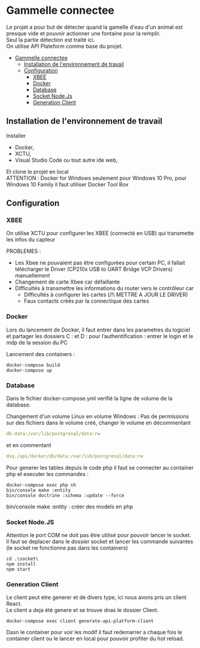 # Gammelle connectee

Le projet a pour but de détecter quand la gamelle d'eau  d'un animal est presque vide et pouvoir actionner une fontaine pour la  remplir.  
Seul la partie détection est traité ici.  
On utilise API Plateform comme base du projet.  

- [Gammelle connectee](#gammelle-connectee)
  - [Installation de l'environnement de travail](#installation-de-l'environnement-de-travail)
  - [Configuration](#configuration)
    - [XBEE](#xbee)
    - [Docker](#docker)
    - [Database](#database)
    - [Socket Node.Js](#socket-nodejs)
    - [Generation Client](#generation-client)

## Installation de l'environnement de travail

Installer  

- Docker,  
- XCTU,  
- Visual Studio Code ou tout autre ide web,  

Et clone le projet en local  
ATTENTION : Docker for Windows seulement pour Windows 10 Pro, pour Windows 10 Family il faut utiliser Docker Tool Box  

## Configuration

### XBEE

On utilise XCTU pour configurer les XBEE (connecté en USB) qui transmette les infos du capteur  

PROBLEMES :  

- Les Xbee ne pouvaient pas être configurées pour certain PC, il fallait télécharger le Driver (CP210x USB to UART Bridge VCP Drivers) manuellement  
- Changement de carte Xbee car défaillante  
- Difficultés à transmettre les informations du router vers le contrôleur car
  - Difficultés à configurer les cartes (/!\ METTRE A JOUR LE DRIVER)
  - Faux contacts créés par la connectique des cartes

### Docker

Lors du lancement de Docker, il faut entrer dans les parametres du logiciel et partager les dossiers C : et D : pour l’authentification : entrer le login et le mdp de la session du PC

Lancement des containers :  

``` docker
docker-compose build
docker-compose up
```

### Database

Dans le fichier docker-compose.yml verifié la ligne de volume de la database.

Changement d'un volume Linux en volume Windows :
Pas de permissions sur des fichiers dans le volume créé, changer le volume en décommentant  

``` docker-compose.yml
db-data:/var/lib/postgresql/data:rw
```

et en commentant

``` docker-compose.yml
dsq./api/docker/db/data:/var/lib/postgresql/data:rw 
```

Pour generer les tables depuis le code php il faut se connecter au container php et executer les commandes :  

``` terminal
docker-compose exec php sh
bin/console make :entity
bin/console doctrine :schema :update --force
```

bin/console make :entity : créer des models en php

### Socket Node.JS

Attention le port COM ne doit pas être utilisé pour pouvoir lancer le socket.  
Il faut se deplacer dans le dossier socket et lancer les commande suivantes (le socket ne fonctionne pas dans les containers)

``` terminal
cd .\socket\
npm install
npm start
```

### Generation Client

Le client peut etre generer et de divers type, ici nous avons pris un client React.  
Le client a deja été genere et se trouve dnas le dossier Client.  

```terminal
docker-compose exec client generate-api-platform-client
```

Dasn le container pour voir les modif il faut redemarrer a chaque fois le container client ou le lancer en local pour pouvoir profiter du hot reload.  
